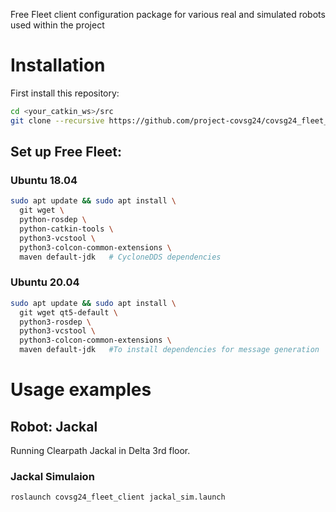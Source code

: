 Free Fleet client configuration package for various real and simulated robots used within the project

# Installation

First install this repository:
```bash
cd <your_catkin_ws>/src
git clone --recursive https://github.com/project-covsg24/covsg24_fleet_client
```

## Set up Free Fleet:

### Ubuntu 18.04
```bash
sudo apt update && sudo apt install \
  git wget \
  python-rosdep \
  python-catkin-tools \
  python3-vcstool \
  python3-colcon-common-extensions \
  maven default-jdk   # CycloneDDS dependencies
```

### Ubuntu 20.04
```bash
sudo apt update && sudo apt install \
  git wget qt5-default \
  python3-rosdep \
  python3-vcstool \
  python3-colcon-common-extensions \
  maven default-jdk   #To install dependencies for message generation
```

# Usage examples
## Robot: Jackal
Running Clearpath Jackal in Delta 3rd floor. 

### Jackal Simulaion
```bash
roslaunch covsg24_fleet_client jackal_sim.launch
```